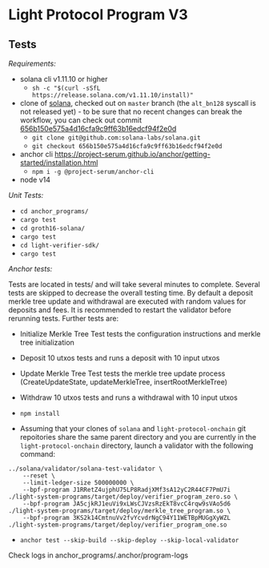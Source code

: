 # Light Protocol Program V3

## Tests

*Requirements:*
- solana cli v1.11.10 or higher
  - ``sh -c "$(curl -sSfL https://release.solana.com/v1.11.10/install)"``
- clone of [solana](), checked out on `master` branch (the `alt_bn128` syscall
  is not released yet) - to be sure that no recent changes can break the workflow,
  you can check out commit
  [656b150e575a4d16cfa9c9ff63b16edcf94f2e0d](https://github.com/solana-labs/solana/commit/656b150e575a4d16cfa9c9ff63b16edcf94f2e0d)
  - `git clone git@github.com:solana-labs/solana.git`
  - `git checkout 656b150e575a4d16cfa9c9ff63b16edcf94f2e0d`
- anchor cli
  https://project-serum.github.io/anchor/getting-started/installation.html
  - ``npm i -g @project-serum/anchor-cli``
- node v14

*Unit Tests:*
- ``cd anchor_programs/``
- ``cargo test``
- ``cd groth16-solana/``
- ``cargo test``
- ``cd light-verifier-sdk/``
- ``cargo test``

*Anchor tests:*

Tests are located in tests/ and will take several minutes to complete.
Several tests are skipped to decrease the overall testing time.
By default a deposit merkle tree update and withdrawal are executed with random values for deposits and fees. It is recommended to restart the validator before rerunning tests.
Further tests are:
- Initialize Merkle Tree Test
  tests the configuration instructions and merkle tree initialization
- Deposit 10 utxos
  tests and runs a deposit with 10 input utxos
- Update Merkle Tree Test
  tests the merkle tree update process (CreateUpdateState, updateMerkleTree, insertRootMerkleTree)
- Withdraw 10 utxos
  tests and runs a withdrawal with 10 input utxos

- ``npm install``

- Assuming that your clones of `solana` and `light-protocol-onchain` git
  repoitories share the same parent directory and you are currently in the
  `light-protocol-onchain` directory, launch a validator with the following
  command:

```
../solana/validator/solana-test-validator \
    --reset \
    --limit-ledger-size 500000000 \
    --bpf-program J1RRetZ4ujphU75LP8RadjXMf3sA12yC2R44CF7PmU7i ./light-system-programs/target/deploy/verifier_program_zero.so \
    --bpf-program JA5cjkRJ1euVi9xLWsCJVzsRzEkT8vcC4rqw9sVAo5d6 ./light-system-programs/target/deploy/merkle_tree_program.so \
    --bpf-program 3KS2k14CmtnuVv2fvYcvdrNgC94Y11WETBpMUGgXyWZL ./light-system-programs/target/deploy/verifier_program_one.so
```

- ``anchor test --skip-build --skip-deploy --skip-local-validator``


Check logs in anchor_programs/.anchor/program-logs
